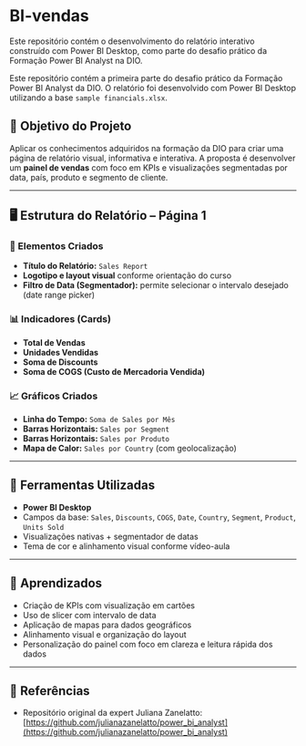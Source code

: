 # BI-vendas
Este repositório contém o desenvolvimento do relatório interativo construído com Power BI Desktop, como parte do desafio prático da Formação Power BI Analyst na DIO.

Este repositório contém a primeira parte do desafio prático da Formação Power BI Analyst da DIO. O relatório foi desenvolvido com Power BI Desktop utilizando a base `sample financials.xlsx`.

## 🎯 Objetivo do Projeto

Aplicar os conhecimentos adquiridos na formação da DIO para criar uma página de relatório visual, informativa e interativa. A proposta é desenvolver um **painel de vendas** com foco em KPIs e visualizações segmentadas por data, país, produto e segmento de cliente.

---

## 🖥️ Estrutura do Relatório – Página 1

### 📌 Elementos Criados

- **Título do Relatório:** `Sales Report`
- **Logotipo e layout visual** conforme orientação do curso
- **Filtro de Data (Segmentador):** permite selecionar o intervalo desejado (date range picker)

### 📊 Indicadores (Cards)

- **Total de Vendas**
- **Unidades Vendidas**
- **Soma de Discounts**
- **Soma de COGS (Custo de Mercadoria Vendida)**

### 📈 Gráficos Criados

- **Linha do Tempo:** `Soma de Sales por Mês`
- **Barras Horizontais:** `Sales por Segment`
- **Barras Horizontais:** `Sales por Produto`
- **Mapa de Calor:** `Sales por Country` (com geolocalização)

---

## 🧰 Ferramentas Utilizadas

- **Power BI Desktop**
- Campos da base: `Sales`, `Discounts`, `COGS`, `Date`, `Country`, `Segment`, `Product`, `Units Sold`
- Visualizações nativas + segmentador de datas
- Tema de cor e alinhamento visual conforme vídeo-aula

---

## 🧠 Aprendizados

- Criação de KPIs com visualização em cartões
- Uso de slicer com intervalo de data
- Aplicação de mapas para dados geográficos
- Alinhamento visual e organização do layout
- Personalização do painel com foco em clareza e leitura rápida dos dados

---

## 🔗 Referências

- Repositório original da expert Juliana Zanelatto:  
  [https://github.com/julianazanelatto/power_bi_analyst](https://github.com/julianazanelatto/power_bi_analyst)

